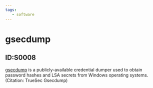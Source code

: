 ```yaml
---
tags:
   - software
---
```

# gsecdump
## ID:S0008
[gsecdump](/mitre/software/S0008) is a publicly-available credential dumper used to obtain password hashes and LSA secrets from Windows operating systems. (Citation: TrueSec Gsecdump)
